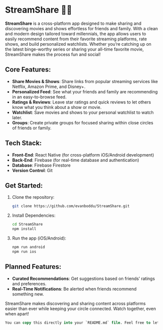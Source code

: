 # **StreamShare** 🎥✨

**StreamShare** is a cross-platform app designed to make sharing and discovering movies and shows effortless for friends and family. With a clean and modern design tailored toward millennials, the app allows users to easily recommend content from their favorite streaming platforms, rate shows, and build personalized watchlists. Whether you’re catching up on the latest binge-worthy series or sharing your all-time favorite movie, StreamShare makes the process fun and social!

## **Core Features**:
- **Share Movies & Shows**: Share links from popular streaming services like Netflix, Amazon Prime, and Disney+.
- **Personalized Feed**: See what your friends and family are recommending in an easy-to-browse feed.
- **Ratings & Reviews**: Leave star ratings and quick reviews to let others know what you think about a show or movie.
- **Watchlist**: Save movies and shows to your personal watchlist to watch later.
- **Groups**: Create private groups for focused sharing within close circles of friends or family.

## **Tech Stack**:
- **Front-End**: React Native (for cross-platform iOS/Android development)
- **Back-End**: Firebase (for real-time database and authentication)
- **Database**: Firebase Firestore
- **Version Control**: Git

## **Get Started**:
1. Clone the repository:
   ```bash
   git clone https://github.com/evanboddu/StreamShare.git
2. Install Dependencies:
   ```bash
   cd StreamShare
   npm install
3. Run the app (iOS/Android):
   ```bash
   npm run android
   npm run ios
## Planned Features:
- **Curated Recommendations**: Get suggestions based on friends’ ratings and preferences.
- **Real-Time Notifications**: Be alerted when friends recommend something new.
  
StreamShare makes discovering and sharing content across platforms easier than ever while keeping your circle connected. Watch together, even when apart!

```SQL
You can copy this directly into your `README.md` file. Feel free to let me know if you need any more adjustments!
